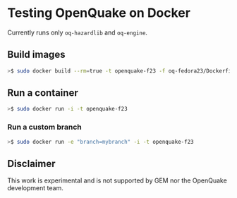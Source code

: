 # Testing OpenQuake on Docker #

Currently runs only `oq-hazardlib` and `oq-engine`.

## Build images ##

```bash
>$ sudo docker build --rm=true -t openquake-f23 -f oq-fedora23/Dockerfile .
```

## Run a container ##

```bash
>$ sudo docker run -i -t openquake-f23
```

### Run a custom branch

```bash
>$ sudo docker run -e "branch=mybranch" -i -t openquake-f23
```

## Disclaimer ##

This work is experimental and is not supported by GEM nor the OpenQuake development team.
